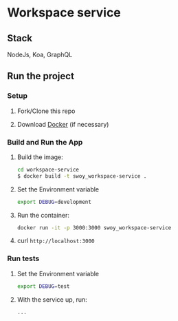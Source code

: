 # Workspace service

## Stack

NodeJs, Koa, GraphQL

## Run the project

### Setup

1. Fork/Clone this repo

1. Download [Docker](https://docs.docker.com/docker-for-mac/install/) (if necessary)

### Build and Run the App

1. Build the image:
  
    ```sh
    cd workspace-service
    $ docker build -t swoy_workspace-service .
    ```

1. Set the Environment variable

    ```sh
    export DEBUG=development
    ```

1. Run the container:

    ```sh
    docker run -it -p 3000:3000 swoy_workspace-service
    ```

1. curl `http://localhost:3000`

### Run tests

1. Set the Environment variable

    ```sh
    export DEBUG=test
    ```

1. With the service up, run:

    ```sh
    ...
    ```
